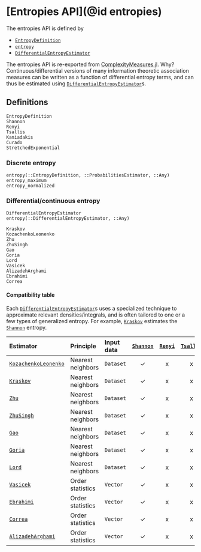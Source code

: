 
# [Entropies API](@id entropies)

The entropies API is defined by

- [`EntropyDefinition`](@ref)
- [`entropy`](@ref)
- [`DifferentialEntropyEstimator`](@ref)

The entropies API is re-exported from [ComplexityMeasures.jl](https://github.com/JuliaDynamics/ComplexityMeasures.jl). Why? Continuous/differential versions of many information theoretic
association measures can be written as a function of differential entropy terms, and can
thus be estimated using [`DifferentialEntropyEstimator`](@ref)s.

## Definitions

```@docs
EntropyDefinition
Shannon
Renyi
Tsallis
Kaniadakis
Curado
StretchedExponential
```

### Discrete entropy

```@docs
entropy(::EntropyDefinition, ::ProbabilitiesEstimator, ::Any)
entropy_maximum
entropy_normalized
```

### Differential/continuous entropy

```@docs
DifferentialEntropyEstimator
entropy(::DifferentialEntropyEstimator, ::Any)
```

```@docs
Kraskov
KozachenkoLeonenko
Zhu
ZhuSingh
Gao
Goria
Lord
Vasicek
AlizadehArghami
Ebrahimi
Correa
```

#### Compatibility table

Each [`DifferentialEntropyEstimator`](@ref)s uses a specialized technique to approximate relevant
densities/integrals, and is often tailored to one or a few types of generalized entropy.
For example, [`Kraskov`](@ref) estimates the [`Shannon`](@ref) entropy.

| Estimator                    | Principle         | Input data | [`Shannon`](@ref) | [`Renyi`](@ref) | [`Tsallis`](@ref) | [`Kaniadakis`](@ref) | [`Curado`](@ref) | [`StretchedExponential`](@ref) |
| :--------------------------- | :---------------- | :--------- | :---------------: | :-------------: | :---------------: | :------------------: | :--------------: | :----------------------------: |
| [`KozachenkoLeonenko`](@ref) | Nearest neighbors | `Dataset`  |        ✓         |        x        |         x         |          x           |        x         |               x                |
| [`Kraskov`](@ref)            | Nearest neighbors | `Dataset`  |        ✓         |        x        |         x         |          x           |        x         |               x                |
| [`Zhu`](@ref)                | Nearest neighbors | `Dataset`  |        ✓         |        x        |         x         |          x           |        x         |               x                |
| [`ZhuSingh`](@ref)           | Nearest neighbors | `Dataset`  |        ✓         |        x        |         x         |          x           |        x         |               x                |
| [`Gao`](@ref)                | Nearest neighbors | `Dataset`  |        ✓         |        x        |         x         |          x           |        x         |               x                |
| [`Goria`](@ref)              | Nearest neighbors | `Dataset`  |        ✓         |        x        |         x         |          x           |        x         |               x                |
| [`Lord`](@ref)               | Nearest neighbors | `Dataset`  |        ✓         |        x        |         x         |          x           |        x         |               x                |
| [`Vasicek`](@ref)            | Order statistics  | `Vector`   |        ✓         |        x        |         x         |          x           |        x         |               x                |
| [`Ebrahimi`](@ref)           | Order statistics  | `Vector`   |        ✓         |        x        |         x         |          x           |        x         |               x                |
| [`Correa`](@ref)             | Order statistics  | `Vector`   |        ✓         |        x        |         x         |          x           |        x         |               x                |
| [`AlizadehArghami`](@ref)    | Order statistics  | `Vector`   |        ✓         |        x        |         x         |          x           |        x         |               x                |
